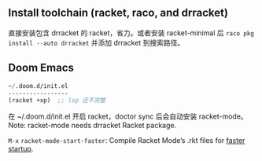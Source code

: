 ## Install toolchain (racket, raco, and drracket)

直接安装包含 drracket 的 racket，省力。或者安装 racket-minimal 后 `raco pkg install --auto drracket` 并添加 drracket 到搜索路径。

## Doom Emacs

```lisp
~/.doom.d/init.el
-----------------
(racket +xp)  ;; lsp 还不完整
```

在 ~/.doom.d/init.el 开启 racket，doctor sync 后会自动安装 racket-mode。Note: racket-mode needs drracket Racket package.

`M-x` `racket-mode-start-faster`: Compile Racket Mode’s .rkt files for [faster startup](https://www.racket-mode.com/#racket_002dmode_002dstart_002dfaster).
